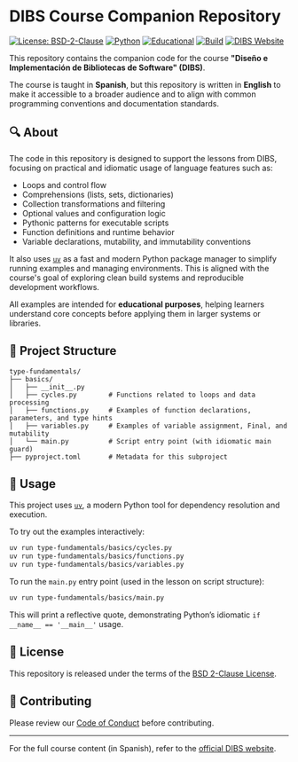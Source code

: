 # DIBS Course Companion Repository

[![License: BSD-2-Clause](https://img.shields.io/badge/License-BSD%202--Clause-blue.svg)](./LICENSE)
[![Python](https://img.shields.io/badge/Python-3.10%2B-blue?logo=python)](https://www.python.org/downloads/)
[![Educational](https://img.shields.io/badge/purpose-educational-yellow)](https://dibs.pages.dev)
[![Build](https://img.shields.io/badge/status-stable-brightgreen)]()
[![DIBS Website](https://img.shields.io/badge/website-dibs.pages.dev-purple)](https://dibs.pages.dev)

This repository contains the companion code for the course **"Diseño e Implementación de Bibliotecas de Software" (DIBS)**.

The course is taught in **Spanish**, but this repository is written in **English** to make it accessible to a broader audience and to align with common programming conventions and documentation standards.

## 🔍 About

The code in this repository is designed to support the lessons from DIBS, focusing on practical and idiomatic usage of language features such as:

- Loops and control flow
- Comprehensions (lists, sets, dictionaries)
- Collection transformations and filtering
- Optional values and configuration logic
- Pythonic patterns for executable scripts
- Function definitions and runtime behavior
- Variable declarations, mutability, and immutability conventions

It also uses [`uv`](https://github.com/astral-sh/uv) as a fast and modern Python package manager to simplify running examples and managing environments. This is aligned with the course's goal of exploring clean build systems and reproducible development workflows.

All examples are intended for **educational purposes**, helping learners understand core concepts before applying them in larger systems or libraries.

## 📁 Project Structure

```text
type-fundamentals/
├── basics/
│   ├── __init__.py
│   ├── cycles.py        # Functions related to loops and data processing
│   ├── functions.py     # Examples of function declarations, parameters, and type hints
│   ├── variables.py     # Examples of variable assignment, Final, and mutability
│   └── main.py          # Script entry point (with idiomatic main guard)
├── pyproject.toml       # Metadata for this subproject
```

## 🧪 Usage

This project uses [`uv`](https://github.com/astral-sh/uv), a modern Python tool for dependency resolution and execution.

To try out the examples interactively:

```bash
uv run type-fundamentals/basics/cycles.py
uv run type-fundamentals/basics/functions.py
uv run type-fundamentals/basics/variables.py
```

To run the `main.py` entry point (used in the lesson on script structure):

```bash
uv run type-fundamentals/basics/main.py
```

This will print a reflective quote, demonstrating Python’s idiomatic `if __name__ == '__main__'` usage.

## 📝 License

This repository is released under the terms of the [BSD 2-Clause License](./LICENSE).

## 🤝 Contributing

Please review our [Code of Conduct](./CODE_OF_CONDUCT.md) before contributing.

---

For the full course content (in Spanish), refer to the [official DIBS website](https://dibs.pages.dev).
